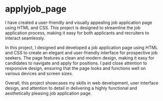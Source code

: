 # applyjob_page
I have created a user-friendly and visually appealing job application page using HTML and CSS. This project is designed to streamline the job application process, making it easy for both applicants and recruiters to interact seamlessly.

In this project, I designed and developed a job application page using HTML and CSS to create an elegant and user-friendly interface for prospective job seekers. The page features a clean and modern design, making it easy for candidates to navigate and apply for positions. I paid close attention to responsive design, ensuring that the page looks and functions well on various devices and screen sizes.

Overall, this project showcases my skills in web development, user interface design, and attention to detail in delivering a highly functional and aesthetically pleasing job application page.
